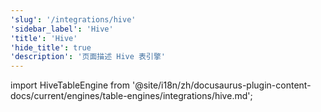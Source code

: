 ```yaml
---
'slug': '/integrations/hive'
'sidebar_label': 'Hive'
'title': 'Hive'
'hide_title': true
'description': '页面描述 Hive 表引擎'
---
```


import HiveTableEngine from '@site/i18n/zh/docusaurus-plugin-content-docs/current/engines/table-engines/integrations/hive.md';

<HiveTableEngine/>

